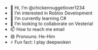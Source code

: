 - 👋 Hi, I’m @chickennuggetlover1234
- 👀 I’m interested in Roblox Development
- 🌱 I’m currently learning C#
- 💞️ I’m looking to collaborate on Vesteria!
- 📫 How to reach me email
- 😄 Pronouns: He-Him
- ⚡ Fun fact: I play deepwoken

<!---
chickennuggetlover1234/chickennuggetlover1234 is a ✨ special ✨ repository because its `README.md` (this file) appears on your GitHub profile.
You can click the Preview link to take a look at your changes.
--->
